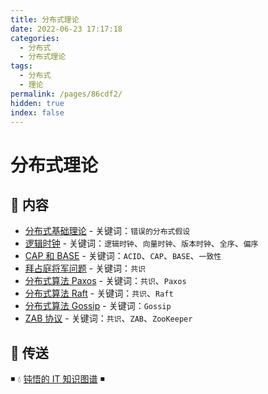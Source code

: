 ```yaml
---
title: 分布式理论
date: 2022-06-23 17:17:18
categories:
  - 分布式
  - 分布式理论
tags:
  - 分布式
  - 理论
permalink: /pages/86cdf2/
hidden: true
index: false
---
```


# 分布式理论

## 📖 内容

- [分布式基础理论](01.分布式基础理论.md) - 关键词：`错误的分布式假设`
- [逻辑时钟](02.逻辑时钟.md) - 关键词：`逻辑时钟`、`向量时钟`、`版本时钟`、`全序`、`偏序`
- [CAP 和 BASE](03.CAP和BASE.md) - 关键词：`ACID`、`CAP`、`BASE`、`一致性`
- [拜占庭将军问题](10.拜占庭将军问题.md) - 关键词：`共识`
- [分布式算法 Paxos](11.Paxos算法.md) - 关键词：`共识`、`Paxos`
- [分布式算法 Raft](12.Raft算法.md) - 关键词：`共识`、`Raft`
- [分布式算法 Gossip](13.Gossip算法.md) - 关键词：`Gossip`
- [ZAB 协议](14.Zab协议.md) - 关键词：`共识`、`ZAB`、`ZooKeeper`

## 🚪 传送

◾ 💧 [钝悟的 IT 知识图谱](https://dunwu.github.io/waterdrop/) ◾
